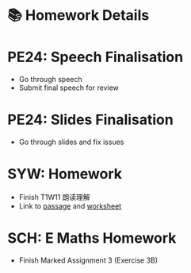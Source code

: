 # 📚 Homework Details

# PE24: Speech Finalisation
- Go through speech
- Submit final speech for review

# PE24: Slides Finalisation
- Go through slides and fix issues

# SYW: Homework
- Finish T1W11 朗读理解
- Link to [passage](https://docs.google.com/document/d/1uFyEzp5mlOSakqcB3Fc55NTQt0iEUE6-/edit?usp=sharing&ouid=107206605151828714221&rtpof=true&sd=true) and [worksheet](https://docs.google.com/document/d/1x5W0dEfbqogcoj40yOURYIOeAJrgIylU/edit?usp=drive_link&ouid=107206605151828714221&rtpof=true&sd=true)

# SCH: E Maths Homework
- Finish Marked Assignment 3 (Exercise 3B)